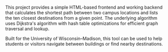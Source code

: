 This project provides a simple HTML-based frontend and working backend that calculates the shortest path between two campus locations and lists the ten closest destinations from a given point. The underlying algorithm uses Dijkstra's algorithm with hash table optimizations for efficient graph traversal and lookup.

Built for the University of Wisconsin–Madison, this tool can be used to help students or visitors navigate between buildings or find nearby destinations.
